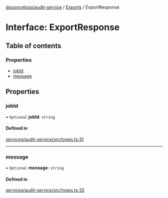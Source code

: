 [@sourceloop/audit-service](../README.md) / [Exports](../modules.md) / ExportResponse

# Interface: ExportResponse

## Table of contents

### Properties

- [jobId](ExportResponse.md#jobid)
- [message](ExportResponse.md#message)

## Properties

### jobId

• `Optional` **jobId**: `string`

#### Defined in

[services/audit-service/src/types.ts:31](https://github.com/sourcefuse/loopback4-microservice-catalog/blob/93a7f917/services/audit-service/src/types.ts#L31)

___

### message

• `Optional` **message**: `string`

#### Defined in

[services/audit-service/src/types.ts:32](https://github.com/sourcefuse/loopback4-microservice-catalog/blob/93a7f917/services/audit-service/src/types.ts#L32)
